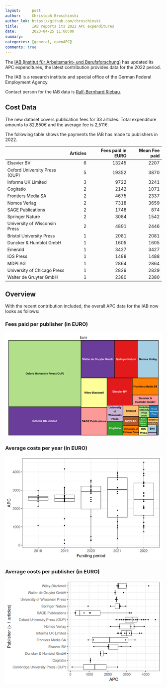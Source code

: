 ```yaml
---
layout:     post
author:     Christoph Broschinski
author_lnk: https://github.com/cbroschinski
title:      IAB reports its 2022 APC expenditures
date:       2023-04-25 11:00:00
summary:    
categories: [general, openAPC]
comments: true
---
```





The [IAB (Institut für Arbeitsmarkt- und Berufsforschung)](http://www.iab.de/en) has updated its APC expenditures, the latest contribution provides data for the 2022 period.

The IAB is a research institute and special office of the German Federal Employment Agency.

Contact person for the IAB data is [Ralf-Bernhard Riebau](mailto:Ralf-Bernhard.Riebau@iab.de).

## Cost Data



The new dataset covers publication fees for 33 articles. Total expenditure amounts to 82,850€ and the average fee is 2,511€.

The following table shows the payments the IAB has made to publishers in 2022.


|                              | Articles| Fees paid in EURO| Mean Fee paid|
|:-----------------------------|--------:|-----------------:|-------------:|
|Elsevier BV                   |        6|             13245|          2207|
|Oxford University Press (OUP) |        5|             19352|          3870|
|Informa UK Limited            |        3|              9722|          3241|
|Cogitatio                     |        2|              2142|          1071|
|Frontiers Media SA            |        2|              4675|          2337|
|Nomos Verlag                  |        2|              7318|          3659|
|SAGE Publications             |        2|              1748|           874|
|Springer Nature               |        2|              3084|          1542|
|University of Wisconsin Press |        2|              4891|          2446|
|Bristol University Press      |        1|              2081|          2081|
|Duncker & Humblot GmbH        |        1|              1605|          1605|
|Emerald                       |        1|              3427|          3427|
|IOS Press                     |        1|              1488|          1488|
|MDPI AG                       |        1|              2864|          2864|
|University of Chicago Press   |        1|              2829|          2829|
|Walter de Gruyter GmbH        |        1|              2380|          2380|

## Overview

With the recent contribution included, the overall APC data for the IAB now looks as follows:

### Fees paid per publisher (in EURO)

![plot of chunk tree_iab_2023_04_25_full](/figure/tree_iab_2023_04_25_full-1.png)

###  Average costs per year (in EURO)

![plot of chunk box_iab_2023_04_25_year_full](/figure/box_iab_2023_04_25_year_full-1.png)

###  Average costs per publisher (in EURO)

![plot of chunk box_iab_2023_04_25_publisher_full](/figure/box_iab_2023_04_25_publisher_full-1.png)
